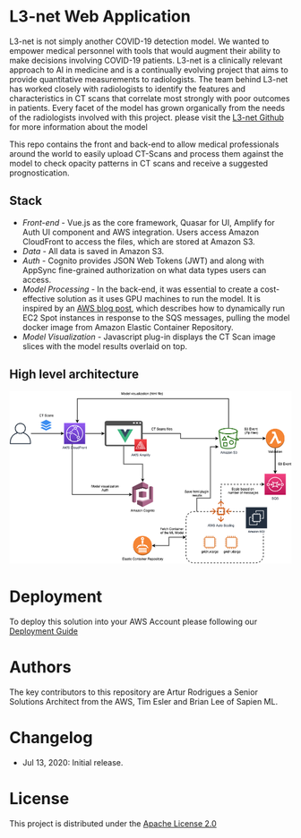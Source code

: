 # L3-net Web Application
L3-net is not simply another COVID-19 detection model. We wanted to empower medical personnel with tools that would augment their ability to make decisions involving COVID-19 patients. L3-net is a clinically relevant approach to AI in medicine and is a continually evolving project that aims to provide quantitative measurements to radiologists. The team behind L3-net has worked closely with radiologists to identify the features and characteristics in CT scans that correlate most strongly with poor outcomes in patients. Every facet of the model has grown organically from the needs of the radiologists involved with this project. please visit the [L3-net Github](https://github.com/UBC-CIC/COVID19-L3-Net) for more information about the model

This repo contains the front and back-end to allow medical professionals around the world to easily upload CT-Scans and process them against the model to check opacity patterns in CT scans and receive a suggested prognostication. 

## Stack

* *Front-end* - Vue.js as the core framework, Quasar for UI, Amplify for Auth UI component and AWS integration. Users access Amazon CloudFront to access the files, which are stored at Amazon S3.
* *Data* - All data is saved in Amazon S3.
* *Auth* - Cognito provides JSON Web Tokens (JWT) and along with AppSync fine-grained authorization on what data types users can access.
* *Model Processing* - In the back-end, it was essential to create a cost-effective solution as it uses GPU machines to run the model. It is inspired by an [AWS blog post](https://aws.amazon.com/blogs/compute/running-cost-effective-queue-workers-with-amazon-sqs-and-amazon-ec2-spot-instances/), which describes how to dynamically run EC2 Spot instances in response to the SQS messages, pulling the model docker image from Amazon Elastic Container Repository.
* *Model Visualization* - Javascript plug-in displays the CT Scan image slices with the model results overlaid on top. 

## High level architecture

<img src="./images/Architecture.png"  width="800"/>

# Deployment
To deploy this solution into your AWS Account please following our [Deployment Guide](./docs/deployment_guide.md)

# Authors
The key contributors to this repository are Artur Rodrigues a Senior Solutions Architect from the AWS, Tim Esler and Brian Lee of Sapien ML.

# Changelog
* Jul 13, 2020: Initial release.

# License
This project is distributed under the  [Apache License 2.0](https://github.com/UBC-CIC/vgh-covid-19-ct-model/blob/master/LICENSE) 

